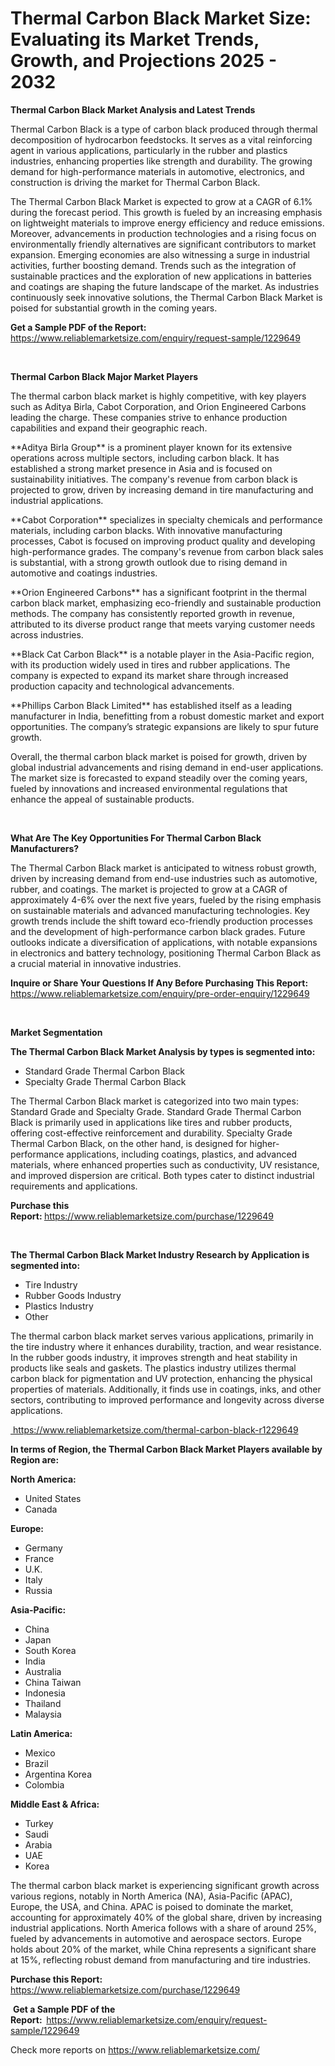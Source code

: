 <p><h1>Thermal Carbon Black Market Size: Evaluating its Market Trends, Growth, and Projections 2025 - 2032</h1></p><p><strong>Thermal Carbon Black Market Analysis and Latest Trends</strong></p>
<p><p>Thermal Carbon Black is a type of carbon black produced through thermal decomposition of hydrocarbon feedstocks. It serves as a vital reinforcing agent in various applications, particularly in the rubber and plastics industries, enhancing properties like strength and durability. The growing demand for high-performance materials in automotive, electronics, and construction is driving the market for Thermal Carbon Black.</p><p>The Thermal Carbon Black Market is expected to grow at a CAGR of 6.1% during the forecast period. This growth is fueled by an increasing emphasis on lightweight materials to improve energy efficiency and reduce emissions. Moreover, advancements in production technologies and a rising focus on environmentally friendly alternatives are significant contributors to market expansion. Emerging economies are also witnessing a surge in industrial activities, further boosting demand. Trends such as the integration of sustainable practices and the exploration of new applications in batteries and coatings are shaping the future landscape of the market. As industries continuously seek innovative solutions, the Thermal Carbon Black Market is poised for substantial growth in the coming years.</p></p>
<p><strong>Get a Sample PDF of the Report:&nbsp;</strong> <a href="https://www.reliablemarketsize.com/enquiry/request-sample/1229649?utm_campaign=3564&utm_medium=2&utm_source=Github&utm_content=ia&utm_term=02042025&utm_id=thermal-carbon-black">https://www.reliablemarketsize.com/enquiry/request-sample/1229649</a></p>
<p>&nbsp;</p>
<p><strong>Thermal Carbon Black Major Market Players</strong></p>
<p><p>The thermal carbon black market is highly competitive, with key players such as Aditya Birla, Cabot Corporation, and Orion Engineered Carbons leading the charge. These companies strive to enhance production capabilities and expand their geographic reach.</p><p>**Aditya Birla Group** is a prominent player known for its extensive operations across multiple sectors, including carbon black. It has established a strong market presence in Asia and is focused on sustainability initiatives. The company's revenue from carbon black is projected to grow, driven by increasing demand in tire manufacturing and industrial applications.</p><p>**Cabot Corporation** specializes in specialty chemicals and performance materials, including carbon blacks. With innovative manufacturing processes, Cabot is focused on improving product quality and developing high-performance grades. The company's revenue from carbon black sales is substantial, with a strong growth outlook due to rising demand in automotive and coatings industries.</p><p>**Orion Engineered Carbons** has a significant footprint in the thermal carbon black market, emphasizing eco-friendly and sustainable production methods. The company has consistently reported growth in revenue, attributed to its diverse product range that meets varying customer needs across industries.</p><p>**Black Cat Carbon Black** is a notable player in the Asia-Pacific region, with its production widely used in tires and rubber applications. The company is expected to expand its market share through increased production capacity and technological advancements.</p><p>**Phillips Carbon Black Limited** has established itself as a leading manufacturer in India, benefitting from a robust domestic market and export opportunities. The company’s strategic expansions are likely to spur future growth.</p><p>Overall, the thermal carbon black market is poised for growth, driven by global industrial advancements and rising demand in end-user applications. The market size is forecasted to expand steadily over the coming years, fueled by innovations and increased environmental regulations that enhance the appeal of sustainable products.</p></p>
<p>&nbsp;</p>
<p><strong>What Are The Key Opportunities For Thermal Carbon Black Manufacturers?</strong></p>
<p><p>The Thermal Carbon Black market is anticipated to witness robust growth, driven by increasing demand from end-use industries such as automotive, rubber, and coatings. The market is projected to grow at a CAGR of approximately 4-6% over the next five years, fueled by the rising emphasis on sustainable materials and advanced manufacturing technologies. Key growth trends include the shift toward eco-friendly production processes and the development of high-performance carbon black grades. Future outlooks indicate a diversification of applications, with notable expansions in electronics and battery technology, positioning Thermal Carbon Black as a crucial material in innovative industries.</p></p>
<p><strong>Inquire or Share Your Questions If Any Before Purchasing This Report:</strong> <a href="https://www.reliablemarketsize.com/enquiry/pre-order-enquiry/1229649?utm_campaign=3564&utm_medium=2&utm_source=Github&utm_content=ia&utm_term=02042025&utm_id=thermal-carbon-black">https://www.reliablemarketsize.com/enquiry/pre-order-enquiry/1229649</a></p>
<p>&nbsp;</p>
<p><strong>Market Segmentation</strong></p>
<p><strong>The Thermal Carbon Black Market Analysis by types is segmented into:</strong></p>
<p><ul><li>Standard Grade Thermal Carbon Black</li><li>Specialty Grade Thermal Carbon Black</li></ul></p>
<p><p>The Thermal Carbon Black market is categorized into two main types: Standard Grade and Specialty Grade. Standard Grade Thermal Carbon Black is primarily used in applications like tires and rubber products, offering cost-effective reinforcement and durability. Specialty Grade Thermal Carbon Black, on the other hand, is designed for higher-performance applications, including coatings, plastics, and advanced materials, where enhanced properties such as conductivity, UV resistance, and improved dispersion are critical. Both types cater to distinct industrial requirements and applications.</p></p>
<p><strong>Purchase this Report:&nbsp;</strong><a href="https://www.reliablemarketsize.com/purchase/1229649?utm_campaign=3564&utm_medium=2&utm_source=Github&utm_content=ia&utm_term=02042025&utm_id=thermal-carbon-black">https://www.reliablemarketsize.com/purchase/1229649</a></p>
<p>&nbsp;</p>
<p><strong>The Thermal Carbon Black Market Industry Research by Application is segmented into:</strong></p>
<p><ul><li>Tire Industry</li><li>Rubber Goods Industry</li><li>Plastics Industry</li><li>Other</li></ul></p>
<p><p>The thermal carbon black market serves various applications, primarily in the tire industry where it enhances durability, traction, and wear resistance. In the rubber goods industry, it improves strength and heat stability in products like seals and gaskets. The plastics industry utilizes thermal carbon black for pigmentation and UV protection, enhancing the physical properties of materials. Additionally, it finds use in coatings, inks, and other sectors, contributing to improved performance and longevity across diverse applications.</p></p>
<p><a href="https://www.reliablemarketsize.com/thermal-carbon-black-r1229649?utm_campaign=3564&utm_medium=2&utm_source=Github&utm_content=ia&utm_term=02042025&utm_id=thermal-carbon-black">&nbsp;https://www.reliablemarketsize.com/thermal-carbon-black-r1229649</a></p>
<p><strong>In terms of Region, the Thermal Carbon Black Market Players available by Region are:</strong></p>
<p>
    <p> <strong> North America: </strong>
        <ul>
            <li>United States</li>
            <li>Canada</li>
        </ul>
        </p> 
    <p> <strong> Europe: </strong>
        <ul>
            <li>Germany</li>
            <li>France</li>
            <li>U.K.</li>
            <li>Italy</li>
            <li>Russia</li>
        </ul>
        </p> 
    <p> <strong> Asia-Pacific: </strong>
        <ul>
            <li>China</li>
            <li>Japan</li>
            <li>South Korea</li>
            <li>India</li>
            <li>Australia</li>
            <li>China Taiwan</li>
            <li>Indonesia</li>
            <li>Thailand</li>
            <li>Malaysia</li>
        </ul>
        </p> 
    <p> <strong> Latin America: </strong>
        <ul>
            <li>Mexico</li>
            <li>Brazil</li>
            <li>Argentina Korea</li>
            <li>Colombia</li>
        </ul>
        </p> 
    <p> <strong> Middle East & Africa: </strong>
        <ul>
            <li>Turkey</li>
            <li>Saudi</li>
            <li>Arabia</li>
            <li>UAE</li>
            <li>Korea</li>
        </ul>
    </p>
    </p>
<p><p>The thermal carbon black market is experiencing significant growth across various regions, notably in North America (NA), Asia-Pacific (APAC), Europe, the USA, and China. APAC is poised to dominate the market, accounting for approximately 40% of the global share, driven by increasing industrial applications. North America follows with a share of around 25%, fueled by advancements in automotive and aerospace sectors. Europe holds about 20% of the market, while China represents a significant share at 15%, reflecting robust demand from manufacturing and tire industries.</p></p>
<p><strong>Purchase this Report: </strong><a href="https://www.reliablemarketsize.com/purchase/1229649?utm_campaign=3564&utm_medium=2&utm_source=Github&utm_content=ia&utm_term=02042025&utm_id=thermal-carbon-black">https://www.reliablemarketsize.com/purchase/1229649</a></p>
<p>&nbsp;<strong>Get a Sample PDF of the Report:&nbsp;&nbsp;</strong><a href="https://www.reliablemarketsize.com/enquiry/request-sample/1229649?utm_campaign=3564&utm_medium=2&utm_source=Github&utm_content=ia&utm_term=02042025&utm_id=thermal-carbon-black">https://www.reliablemarketsize.com/enquiry/request-sample/1229649</a></p>
<p><strong></strong></p>
<p>Check more reports on <a href="https://www.reliablemarketsize.com/?utm_campaign=3564&utm_medium=2&utm_source=Github&utm_content=ia&utm_term=02042025&utm_id=thermal-carbon-black">https://www.reliablemarketsize.com/</a></p>